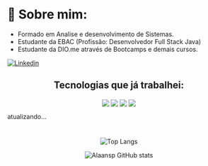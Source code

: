 # 🚀 Sobre mim:

- Formado em Analise e desenvolvimento de Sistemas.
- Estudante da EBAC (Profissão: Desenvolvedor Full Stack Java)
- Estudante da DIO.me através de Bootcamps e demais cursos.

[![Linkedin](https://img.shields.io/badge/LinkedIn-0077B5?style=for-the-badge&logo=linkedin&logoColor=white)](https://www.linkedin.com/in/alan-mendes-555548250/)

## <center> Tecnologias que já trabalhei:

<center><img align="center" src="https://img.shields.io/badge/HTML-239120?style=for-the-badge&logo=html5&logoColor=white"/>
<img align="center" src="https://img.shields.io/badge/CSS-239120?&style=for-the-badge&logo=css3&logoColor=white"/>
<img align="center" src="https://img.shields.io/badge/JavaScript-F7DF1E?style=for-the-badge&logo=javascript&logoColor=black"/>
<img align="center" src="https://img.shields.io/badge/Java-ED8B00?style=for-the-badge&logo=openjdk&logoColor=white"/></center>

atualizando...
<center>

#

![Top Langs](https://github-readme-stats.vercel.app/api/top-langs/?username=Alaansp&langs_count=8)

![Alaansp GitHub stats](https://github-readme-stats.vercel.app/api?username=Alaansp&show_icons=true&theme=dracula)</center>

#
